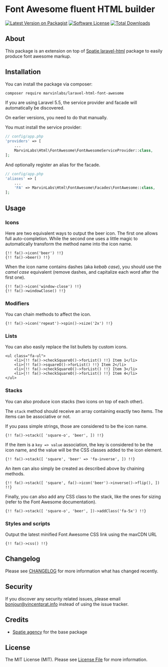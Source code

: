 # Font Awesome fluent HTML builder

[![Latest Version on Packagist](https://img.shields.io/packagist/v/marvinlabs/laravel-html-font-awesome.svg?style=flat-square)](https://packagist.org/packages/marvinlabs/laravel-html-font-awesome)
[![Software License](https://img.shields.io/badge/license-MIT-brightgreen.svg?style=flat-square)](LICENSE.md)
[![Total Downloads](https://img.shields.io/packagist/dt/marvinlabs/laravel-html-font-awesome.svg?style=flat-square)](https://packagist.org/packages/marvinlabs/laravel-html-font-awesome)

## About

This package is an extension on top of [Spatie laravel-html](https://github.com/spatie/laravel-html) package to easily produce font awesome markup.

## Installation

You can install the package via composer:

``` bash
composer require marvinlabs/laravel-html-font-awesome
```

If you are using Laravel 5.5, the service provider and facade will automatically be discovered. 

On earlier versions, you need to do that manually.

You must install the service provider:

```php
// config/app.php
'providers' => [
    ...
    MarvinLabs\Html\FontAwesome\FontAwesomeServiceProvider::class,
];
```

And optionally register an alias for the facade.

```php
// config/app.php
'aliases' => [
    ...
    'FA' => MarvinLabs\Html\FontAwesome\Facades\FontAwesome::class,
];
```

## Usage

### Icons

Here are two equivalent ways to output the beer icon. The first one allows full auto-completion. While the second one 
uses a little magic to automatically transform the method name into the icon name.

    {!! fa()->icon('beer') !!}
    {!! fa()->beer() !!}
    
When the icon name contains dashes (aka *kebab case*), you should use the *camel case* equivalent (remove dashes, and 
capitalize each word after the first one).      
    
    {!! fa()->icon('window-close') !!}
    {!! fa()->windowClose() !!}

### Modifiers

You can chain methods to affect the icon.

    {!! fa()->icon('repeat')->spin()->size('2x') !!}

### Lists

You can also easily replace the list bullets by custom icons.

    <ul class="fa-ul">
        <li>{!! fa()->checkSquareO()->forList() !!} Item 1</li>
        <li>{!! fa()->squareO()->forList() !!} Item 2</li>
        <li>{!! fa()->checkSquareO()->forList() !!} Item 3</li>
        <li>{!! fa()->checkSquareO()->forList() !!} Item 4</li>
    </ul>
    
### Stacks

You can also produce icon stacks (two icons on top of each other).

The `stack` method should receive an array containing exactly two items. The items can be associative or not.

If you pass simple strings, those are considered to be the icon name.

    {!! fa()->stack([ 'square-o', 'beer', ]) !!}
    
If the item is a `key => value` association, the key is considered to be the icon name, and the value will be the 
CSS classes added to the icon element.
    
    {!! fa()->stack([ 'square', 'beer' => 'fa-inverse', ]) !!}
    
An item can also simply be created as described above by chaining methods.     
    
    {!! fa()->stack([ 'square', fa()->icon('beer')->inverse()->flip(), ]) !!}
    
Finally, you can also add any CSS class to the stack, like the ones for sizing (refer to the Font Awesome documentation).         

    {!! fa()->stack([ 'square-o', 'beer', ])->addClass('fa-5x') !!}
    
### Styles and scripts
    
Output the latest minified Font Awesome CSS link using the maxCDN URL     
    
    {!! fa()->css() !!}
      
## Changelog

Please see [CHANGELOG](CHANGELOG.md) for more information what has changed recently.

## Security

If you discover any security related issues, please email bonjour@vincentprat.info instead of using the issue tracker.

## Credits

- [Spatie agency](https://github.com/spatie) for the base package

## License

The MIT License (MIT). Please see [License File](LICENSE.md) for more information.
